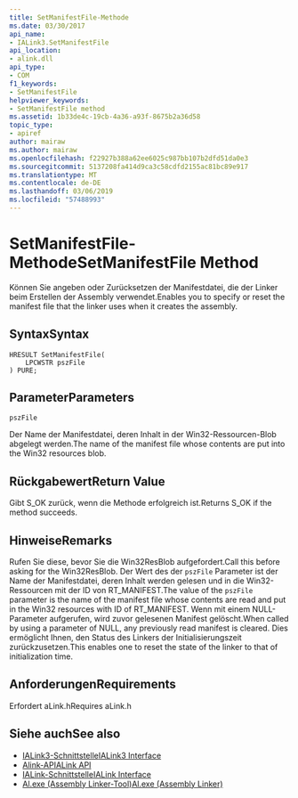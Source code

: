 ```yaml
---
title: SetManifestFile-Methode
ms.date: 03/30/2017
api_name:
- IALink3.SetManifestFile
api_location:
- alink.dll
api_type:
- COM
f1_keywords:
- SetManifestFile
helpviewer_keywords:
- SetManifestFile method
ms.assetid: 1b33de4c-19cb-4a36-a93f-8675b2a36d58
topic_type:
- apiref
author: mairaw
ms.author: mairaw
ms.openlocfilehash: f22927b388a62ee6025c987bb107b2dfd51da0e3
ms.sourcegitcommit: 5137208fa414d9ca3c58cdfd2155ac81bc89e917
ms.translationtype: MT
ms.contentlocale: de-DE
ms.lasthandoff: 03/06/2019
ms.locfileid: "57488993"
---
```

# <a name="setmanifestfile-method"></a><span data-ttu-id="c7b0b-102">SetManifestFile-Methode</span><span class="sxs-lookup"><span data-stu-id="c7b0b-102">SetManifestFile Method</span></span>
<span data-ttu-id="c7b0b-103">Können Sie angeben oder Zurücksetzen der Manifestdatei, die der Linker beim Erstellen der Assembly verwendet.</span><span class="sxs-lookup"><span data-stu-id="c7b0b-103">Enables you to specify or reset the manifest file that the linker uses when it creates the assembly.</span></span>  
  
## <a name="syntax"></a><span data-ttu-id="c7b0b-104">Syntax</span><span class="sxs-lookup"><span data-stu-id="c7b0b-104">Syntax</span></span>  
  
```  
HRESULT SetManifestFile(  
    LPCWSTR pszFile  
) PURE;  
```  
  
## <a name="parameters"></a><span data-ttu-id="c7b0b-105">Parameter</span><span class="sxs-lookup"><span data-stu-id="c7b0b-105">Parameters</span></span>  
 `pszFile`  
  
 <span data-ttu-id="c7b0b-106">Der Name der Manifestdatei, deren Inhalt in der Win32-Ressourcen-Blob abgelegt werden.</span><span class="sxs-lookup"><span data-stu-id="c7b0b-106">The name of the manifest file whose contents are put into the Win32 resources blob.</span></span>  
  
## <a name="return-value"></a><span data-ttu-id="c7b0b-107">Rückgabewert</span><span class="sxs-lookup"><span data-stu-id="c7b0b-107">Return Value</span></span>  
 <span data-ttu-id="c7b0b-108">Gibt S_OK zurück, wenn die Methode erfolgreich ist.</span><span class="sxs-lookup"><span data-stu-id="c7b0b-108">Returns S_OK if the method succeeds.</span></span>  
  
## <a name="remarks"></a><span data-ttu-id="c7b0b-109">Hinweise</span><span class="sxs-lookup"><span data-stu-id="c7b0b-109">Remarks</span></span>  
 <span data-ttu-id="c7b0b-110">Rufen Sie diese, bevor Sie die Win32ResBlob aufgefordert.</span><span class="sxs-lookup"><span data-stu-id="c7b0b-110">Call this before asking for the Win32ResBlob.</span></span> <span data-ttu-id="c7b0b-111">Der Wert des der `pszFile` Parameter ist der Name der Manifestdatei, deren Inhalt werden gelesen und in die Win32-Ressourcen mit der ID von RT_MANIFEST.</span><span class="sxs-lookup"><span data-stu-id="c7b0b-111">The value of the `pszFile` parameter is the name of the manifest file whose contents are read and put in the Win32 resources with ID of RT_MANIFEST.</span></span> <span data-ttu-id="c7b0b-112">Wenn mit einem NULL-Parameter aufgerufen, wird zuvor gelesenen Manifest gelöscht.</span><span class="sxs-lookup"><span data-stu-id="c7b0b-112">When called by using a parameter of NULL, any previously read manifest is cleared.</span></span> <span data-ttu-id="c7b0b-113">Dies ermöglicht Ihnen, den Status des Linkers der Initialisierungszeit zurückzusetzen.</span><span class="sxs-lookup"><span data-stu-id="c7b0b-113">This enables one to reset the state of the linker to that of initialization time.</span></span>  
  
## <a name="requirements"></a><span data-ttu-id="c7b0b-114">Anforderungen</span><span class="sxs-lookup"><span data-stu-id="c7b0b-114">Requirements</span></span>  
 <span data-ttu-id="c7b0b-115">Erfordert aLink.h</span><span class="sxs-lookup"><span data-stu-id="c7b0b-115">Requires aLink.h</span></span>  
  
## <a name="see-also"></a><span data-ttu-id="c7b0b-116">Siehe auch</span><span class="sxs-lookup"><span data-stu-id="c7b0b-116">See also</span></span>
- [<span data-ttu-id="c7b0b-117">IALink3-Schnittstelle</span><span class="sxs-lookup"><span data-stu-id="c7b0b-117">IALink3 Interface</span></span>](../../../../docs/framework/unmanaged-api/alink/ialink3-interface.md)
- [<span data-ttu-id="c7b0b-118">Alink-API</span><span class="sxs-lookup"><span data-stu-id="c7b0b-118">ALink API</span></span>](../../../../docs/framework/unmanaged-api/alink/index.md)
- [<span data-ttu-id="c7b0b-119">IALink-Schnittstelle</span><span class="sxs-lookup"><span data-stu-id="c7b0b-119">IALink Interface</span></span>](../../../../docs/framework/unmanaged-api/alink/ialink-interface.md)
- [<span data-ttu-id="c7b0b-120">Al.exe (Assembly Linker-Tool)</span><span class="sxs-lookup"><span data-stu-id="c7b0b-120">Al.exe (Assembly Linker)</span></span>](../../../../docs/framework/tools/al-exe-assembly-linker.md)
